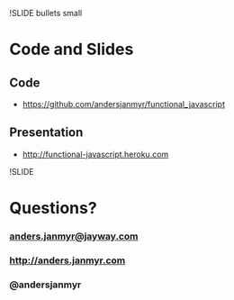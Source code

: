 !SLIDE bullets small
# Code and Slides

## Code

* https://github.com/andersjanmyr/functional_javascript

## Presentation

* http://functional-javascript.heroku.com


!SLIDE
# Questions?
### anders.janmyr@jayway.com
### http://anders.janmyr.com
### @andersjanmyr

